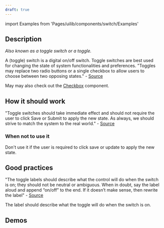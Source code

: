 ```yaml
---
draft: true
---
```


import Examples from 'Pages/uilib/components/switch/Examples'

## Description

_Also known as a toggle switch or a toggle._

A (toggle) switch is a digital on/off switch.
Toggle switches are best used for changing the state of system functionalities and preferences. "Toggles may replace two radio buttons or a single checkbox to allow users to choose between two opposing states." - [Source][1]

May may also check out the [Checkbox](/uilib/components/checkbox) component.

## How it **should** work

"Toggle switches should take immediate effect and should not require the user to click Save or Submit to apply the new state. As always, we should strive to match the system to the real world." - [Source][1]

### When not to use it

Don't use it if the user is required to click save or update to apply the new state.

## Good practices

"The toggle labels should describe what the control will do when the switch is on; they should not be neutral or ambiguous. When in doubt, say the label aloud and append “on/off” to the end. If it doesn’t make sense, then rewrite the label" - [Source][1]

The label should describe what the toggle will do when the switch is on.

[1]: https://www.nngroup.com/articles/toggle-switch-guidelines/

## Demos

<Examples />
